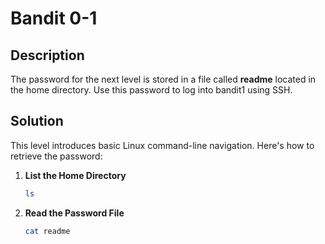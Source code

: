 # Bandit 0-1

## Description
The password for the next level is stored in a file called **readme**
located in the home directory. Use this password to log into bandit1 using SSH.

## Solution
This level introduces basic Linux command-line navigation. Here's how
to retrieve the password:

1. **List the Home Directory**
    ```bash
    ls
    ```

2. **Read the Password File**
    ```bash
    cat readme
    ```

